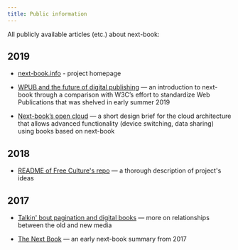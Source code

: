 ```yaml
---
title: Public information
---
```

All publicly available articles (etc.) about next-book:

## 2019

- [next-book.info](https://www.next-book.info) - project homepage

- [WPUB and the future of digital publishing](https://www.jan-martinek.com/archive/wpub-next-book/) — an introduction to next-book through a comparison with W3C’s effort to standardize Web Publications that was shelved in early summer 2019

- [Next-book’s open cloud](https://www.jan-martinek.com/archive/next-book-cloud/) — a short design brief for the cloud architecture that allows  advanced functionality (device switching, data sharing) using books based on next-book


## 2018

- [README of Free Culture's repo](https://github.com/next-book/free-culture/blob/master/README.md) — a thorough description of project's ideas


## 2017

- [Talkin' bout pagination and digital books](https://www.jan-martinek.com/archive/talkin-bout-pagination/) — more on relationships between the old and new media

- [The Next Book](https://www.jan-martinek.com/archive/the-next-book/) — an early next-book summary from 2017
